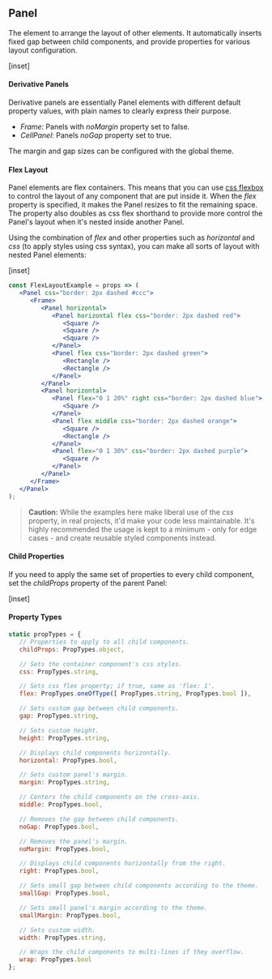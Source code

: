 ﻿## Panel

The element to arrange the layout of other elements.  It automatically inserts fixed gap between child components, and provide properties for various layout configuration.

[inset]

#### Derivative Panels

Derivative panels are essentially Panel elements with different default property values, with plain names to clearly express their purpose.

- _Frame_: Panels with _noMargin_ property set to false. 
- _CellPanel_:  Panels _noGap_ property set to true.

The margin and gap sizes can be configured with the global theme.

#### Flex Layout

Panel elements are flex containers.  This means that you can use [css flexbox](https://css-tricks.com/snippets/css/a-guide-to-flexbox/) to control the layout of any component that are put inside it.  When the _flex_ property is specified, it makes the Panel resizes to fit the remaining space.  The property also doubles as css flex shorthand to provide more control the Panel's layout when it's nested inside another Panel.

Using the combination of _flex_ and other properties such as _horizontal_ and _css_ (to apply styles using css syntax), you can make all sorts of layout with nested Panel elements:

[inset]
<br>
```jsx
const FlexLayoutExample = props => (
   <Panel css="border: 2px dashed #ccc">
      <Frame>
         <Panel horizontal>
            <Panel horizontal flex css="border: 2px dashed red">
               <Square />
               <Square />
               <Square />
            </Panel>
            <Panel flex css="border: 2px dashed green">
               <Rectangle />
               <Rectangle />
            </Panel>
         </Panel>
         <Panel horizontal>
            <Panel flex="0 1 20%" right css="border: 2px dashed blue">
               <Square />
            </Panel>
            <Panel flex middle css="border: 2px dashed orange">
               <Square />
               <Rectangle />
            </Panel>
            <Panel flex="0 1 30%" css="border: 2px dashed purple">
               <Square />
            </Panel>
         </Panel>
      </Frame>
   </Panel>
);
```
> **Caution:** While the examples here make liberal use of the _css_ property, in real projects, it'd make your code less maintainable. It's highly recommended the usage is kept to a minimum - only for edge cases - and create reusable styled components instead.


#### Child Properties

If you need to apply the same set of properties to every child component, set the _childProps_ property of the parent Panel:

[inset]


#### Property Types

```jsx
static propTypes = {
   // Properties to apply to all child components.
   childProps: PropTypes.object,

   // Sets the container component's css styles.
   css: PropTypes.string,

   // Sets css flex property; if true, same as 'flex: 1'.
   flex: PropTypes.oneOfType([ PropTypes.string, PropTypes.bool ]),

   // Sets custom gap between child components.
   gap: PropTypes.string,

   // Sets custom height.
   height: PropTypes.string,

   // Displays child components horizontally.
   horizontal: PropTypes.bool,

   // Sets custom panel's margin.
   margin: PropTypes.string,

   // Centers the child components on the cross-axis.
   middle: PropTypes.bool,

   // Removes the gap between child components.
   noGap: PropTypes.bool,

   // Removes the panel's margin.
   noMargin: PropTypes.bool,

   // Displays child components horizontally from the right.
   right: PropTypes.bool,

   // Sets small gap between child components according to the theme.
   smallGap: PropTypes.bool,

   // Sets small panel's margin according to the theme.
   smallMargin: PropTypes.bool,

   // Sets custom width.
   width: PropTypes.string,

   // Wraps the child components to multi-lines if they overflow.
   wrap: PropTypes.bool
};
```